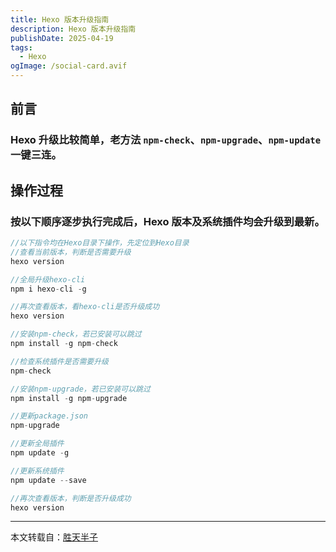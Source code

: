 ```yaml
---
title: Hexo 版本升级指南
description: Hexo 版本升级指南
publishDate: 2025-04-19
tags:
  - Hexo
ogImage: /social-card.avif
---
```

## 前言

### Hexo 升级比较简单，老方法 `npm-check`、`npm-upgrade`、`npm-update` 一键三连。

## 操作过程

### 按以下顺序逐步执行完成后，Hexo 版本及系统插件均会升级到最新。

```javascript
//以下指令均在Hexo目录下操作，先定位到Hexo目录
//查看当前版本，判断是否需要升级
hexo version

//全局升级hexo-cli
npm i hexo-cli -g

//再次查看版本，看hexo-cli是否升级成功
hexo version

//安装npm-check，若已安装可以跳过
npm install -g npm-check

//检查系统插件是否需要升级
npm-check

//安装npm-upgrade，若已安装可以跳过
npm install -g npm-upgrade

//更新package.json
npm-upgrade

//更新全局插件
npm update -g

//更新系统插件
npm update --save

//再次查看版本，判断是否升级成功
hexo version
```

---
本文转载自：[胜天半子](https://blog.291055.xyz/posts/5548.html?_sw-precache=613f85113daabf7a4a8355d12bb455c9)










